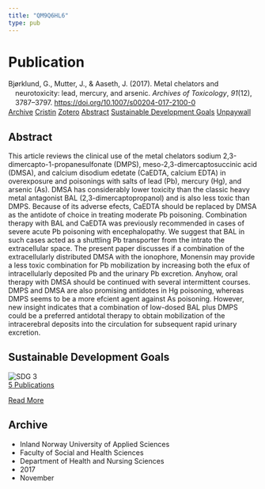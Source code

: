 ```yaml
---
title: "QM9Q6HL6"
type: pub
---
```

<h1>Publication</h1>
<article id="csl-bib-container-QM9Q6HL6" class="csl-bib-container">
  <div class="csl-bib-body" style="line-height: 1.35; padding-left: 1em; text-indent:-1em;">
  <div class="csl-entry">Bj&#xF8;rklund, G., Mutter, J., &amp; Aaseth, J. (2017). Metal chelators and neurotoxicity: lead, mercury, and arsenic. <i>Archives of Toxicology</i>, <i>91</i>(12), 3787&#x2013;3797. <a href="https://doi.org/10.1007/s00204-017-2100-0">https://doi.org/10.1007/s00204-017-2100-0</a></div>
</div>
  <div class="csl-bib-buttons">
    <a href="#taxonomy-article-QM9Q6HL6" class="csl-bib-button">Archive</a>
    <a href="https://app.cristin.no/results/show.jsf?id=1516562" alt="Cristin URL" class="csl-bib-button">Cristin</a>
    <a href="http://zotero.org/groups/5402882/items/QM9Q6HL6" alt="Zotero URL" class="csl-bib-button">Zotero</a>
    <a href="#abstract-article-QM9Q6HL6" class="csl-bib-button">Abstract</a>
    <a href="#sdg-article-QM9Q6HL6" class="csl-bib-button">Sustainable Development Goals</a>
    <a href="https://doi.org/10.1007/s00204-017-2100-0" class="csl-bib-button">Unpaywall</a>
  </div>
  <div id="csl-bib-meta-container-QM9Q6HL6"></div>
</article>
<div id="csl-bib-meta-QM9Q6HL6" class="csl-bib-meta">
  <article id="abstract-article-QM9Q6HL6" class="abstract-article">
    <h1>Abstract</h1>
    This article reviews the clinical use of the metal chelators sodium 2,3-dimercapto-1-propanesulfonate (DMPS), meso-2,3-dimercaptosuccinic acid (DMSA), and calcium disodium edetate (CaEDTA, calcium EDTA) in overexposure and poisonings with salts of lead (Pb), mercury (Hg), and arsenic (As). DMSA has considerably lower toxicity than the classic heavy metal antagonist BAL (2,3-dimercaptopropanol) and is also less toxic than DMPS. Because of its adverse efects, CaEDTA should be replaced by DMSA as the antidote of choice in treating moderate Pb poisoning. Combination therapy with BAL and CaEDTA was previously recommended in cases of severe acute Pb poisoning with encephalopathy. We suggest that BAL in such cases acted as a shuttling Pb transporter from the intrato the extracellular space. The present paper discusses if a combination of the extracellularly distributed DMSA with the ionophore, Monensin may provide a less toxic combination for Pb mobilization by increasing both the efux of intracellularly deposited Pb and the urinary Pb excretion. Anyhow, oral therapy with DMSA should be continued with several intermittent courses. DMPS and DMSA are also promising antidotes in Hg poisoning, whereas DMPS seems to be a more efcient agent against As poisoning. However, new insight indicates that a combination of low-dosed BAL plus DMPS could be a preferred antidotal therapy to obtain mobilization of the intracerebral deposits into the circulation for subsequent rapid urinary excretion.
  </article>
  <article id="sdg-article-QM9Q6HL6" class="sdg-article">
    <h1>Sustainable Development Goals</h1>
    <div class="sdg-container"><div id="sdg3" class="sdg"> <img src="{{< params subfolder >}}images/sdg/sdg03_en.png" class="image" alt="SDG 3"> <div class="sdg-overlay"> <a href="{{< params subfolder >}}en/archive/?sdg=3#archive" class="sdg-publication-count"><span>5</span> Publications</a> <p><a href="https://sdgs.un.org/goals/goal3" class="sdg-read-more">Read More</a></p> </div> </div></div>
  </article>
  <article id="taxonomy-article-QM9Q6HL6" class="taxonomy-article">
    <h1>Archive</h1>
    <ul>
      <li>Inland Norway University of Applied Sciences</li>
      <li>Faculty of Social and Health Sciences</li>
      <li>Department of Health and Nursing Sciences</li>
      <li>2017</li>
      <li>November</li>
    </ul>
  </article>
</div>
